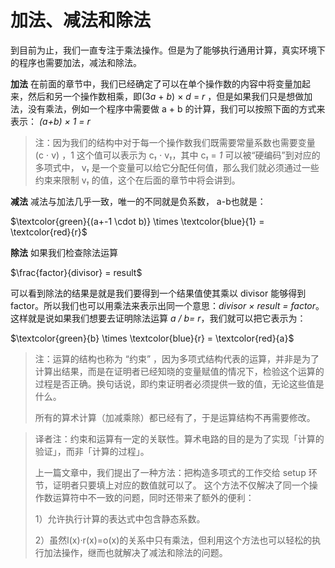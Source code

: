# 加法、减法和除法

到目前为止，我们一直专注于乘法操作。但是为了能够执行通用计算，真实环境下的程序也需要加法，减法和除法。

**加法** 在前面的章节中，我们已经确定了可以在单个操作数的内容中将变量加起来，然后和另一个操作数相乘，即(3*a* + *b*) × *d* = *r* ，但是如果我们只是想做加法，没有乘法，例如一个程序中需要做  a + b 的计算，我们可以按照下面的方式来表示： *(a+b) × 1 = r​*

> 注：因为我们的结构中对于每一个操作数我们既需要常量系数也需要变量 (c ⋅ v) ，1 这个值可以表示为  c*₁* ⋅ v*₁*，其中  c*₁* = *1* 可以被“硬编码”到对应的多项式中， v*₁* 是一个变量可以给它分配任何值，那么我们就必须通过一些约束来限制 v*₁* 的值，这个在后面的章节中将会讲到。

**减法** 减法与加法几乎一致，唯一的不同就是负系数， a-b也就是：

$\textcolor{green}{(a+-1 \cdot b)} \times \textcolor{blue}{1} = \textcolor{red}{r}$

**除法** 如果我们检查除法运算

$\frac{factor}{divisor} = result$

可以看到除法的结果是就是我们要得到一个结果值使其乘以 divisor 能够得到 factor。所以我们也可以用乘法来表示出同一个意思：*divisor × result = factor*。这样就是说如果我们想要去证明除法运算 *a / b= r*，我们就可以把它表示为：

$\textcolor{green}{b} \times \textcolor{blue}{r} = \textcolor{red}{a}$

> 注：运算的结构也称为 “约束” ，因为多项式结构代表的运算，并非是为了计算出结果，而是在证明者已经知晓的变量赋值的情况下，检验这个运算的过程是否正确。换句话说，即约束证明者必须提供一致的值，无论这些值是什么。
>
> 所有的算术计算（加减乘除）都已经有了，于是运算结构不再需要修改。  

> 译者注：约束和运算有一定的关联性。算术电路的目的是为了实现「计算的验证」，而非「计算的过程」。
>
> 上一篇文章中，我们提出了一种方法：把构造多项式的工作交给 setup 环节，证明者只要填上对应的数值就可以了。 这个方法不仅解决了同一个操作数运算符中不一致的问题，同时还带来了额外的便利：
>
> 1）允许执行计算的表达式中包含静态系数。
>
> 2）虽然l(x)·r(x)=o(x)的关系中只有乘法，但利用这个方法也可以轻松的执行加法操作，继而也就解决了减法和除法的问题。
